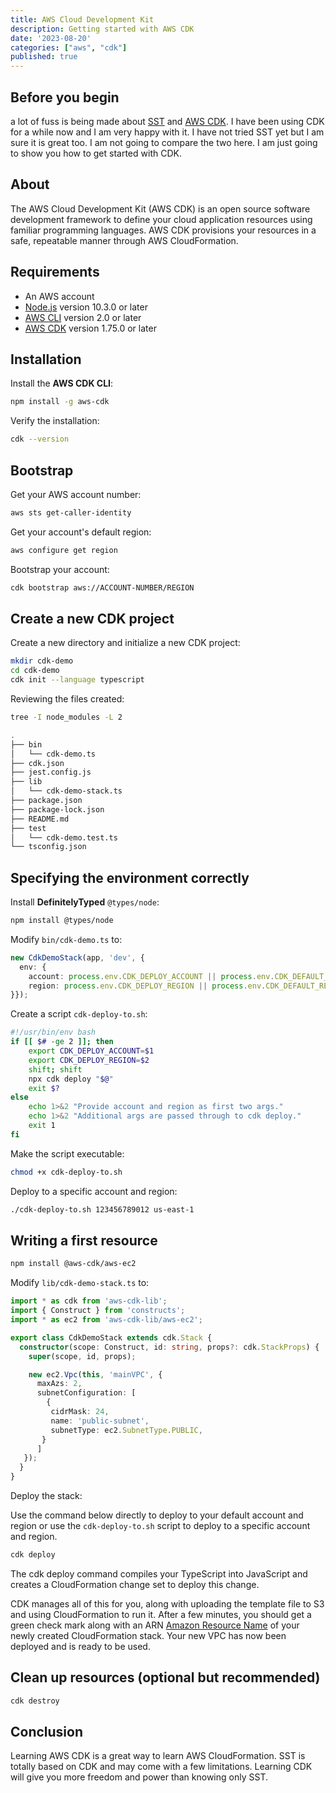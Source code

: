 ```yaml
---
title: AWS Cloud Development Kit
description: Getting started with AWS CDK
date: '2023-08-20'
categories: ["aws", "cdk"]
published: true
---
```


## Before you begin

a lot of fuss is being made about [SST](https://sst.dev) and [AWS CDK](https://aws.amazon.com/cdk/). I have been using CDK for a while now and I am very happy with it. I have not tried SST yet but I am sure it is great too. I am not going to compare the two here. I am just going to show you how to get started with CDK.

## About

The AWS Cloud Development Kit (AWS CDK) is an open source software development framework to define your cloud application resources using familiar programming languages. AWS CDK provisions your resources in a safe, repeatable manner through AWS CloudFormation.

## Requirements

- An AWS account
- [Node.js](https://nodejs.org/en/download/) version 10.3.0 or later
- [AWS CLI](https://docs.aws.amazon.com/cli/latest/userguide/cli-chap-install.html) version 2.0 or later
- [AWS CDK](https://docs.aws.amazon.com/cdk/latest/guide/getting_started.html) version 1.75.0 or later


## Installation

Install the **AWS CDK CLI**:

```sh
npm install -g aws-cdk
```

Verify the installation:

```sh
cdk --version
```

## Bootstrap

Get your AWS account number:

```sh
aws sts get-caller-identity
```

Get your account's default region:

```sh
aws configure get region
```

Bootstrap your account:

```sh
cdk bootstrap aws://ACCOUNT-NUMBER/REGION
```

## Create a new CDK project

Create a new directory and initialize a new CDK project:

```sh
mkdir cdk-demo
cd cdk-demo
cdk init --language typescript
```

Reviewing the files created:

```sh
tree -I node_modules -L 2

.
├── bin
│   └── cdk-demo.ts
├── cdk.json
├── jest.config.js
├── lib
│   └── cdk-demo-stack.ts
├── package.json
├── package-lock.json
├── README.md
├── test
│   └── cdk-demo.test.ts
└── tsconfig.json
```

## Specifying the environment correctly

Install **DefinitelyTyped** `@types/node`:

```sh
npm install @types/node
```

Modify `bin/cdk-demo.ts` to:

```ts
new CdkDemoStack(app, 'dev', { 
  env: { 
    account: process.env.CDK_DEPLOY_ACCOUNT || process.env.CDK_DEFAULT_ACCOUNT, 
    region: process.env.CDK_DEPLOY_REGION || process.env.CDK_DEFAULT_REGION 
}});
```

Create a script `cdk-deploy-to.sh`:

```bash
#!/usr/bin/env bash
if [[ $# -ge 2 ]]; then
    export CDK_DEPLOY_ACCOUNT=$1
    export CDK_DEPLOY_REGION=$2
    shift; shift
    npx cdk deploy "$@"
    exit $?
else
    echo 1>&2 "Provide account and region as first two args."
    echo 1>&2 "Additional args are passed through to cdk deploy."
    exit 1
fi
```

Make the script executable:

```sh
chmod +x cdk-deploy-to.sh
```

Deploy to a specific account and region:

```sh
./cdk-deploy-to.sh 123456789012 us-east-1
```

## Writing a first resource

```sh
npm install @aws-cdk/aws-ec2
```

Modify `lib/cdk-demo-stack.ts` to:

```ts
import * as cdk from 'aws-cdk-lib';
import { Construct } from 'constructs';
import * as ec2 from 'aws-cdk-lib/aws-ec2';

export class CdkDemoStack extends cdk.Stack {
  constructor(scope: Construct, id: string, props?: cdk.StackProps) {
    super(scope, id, props);

    new ec2.Vpc(this, 'mainVPC', {
      maxAzs: 2,
      subnetConfiguration: [
        {
         cidrMask: 24,
         name: 'public-subnet',
         subnetType: ec2.SubnetType.PUBLIC,
       }
      ]
   });
  }
}
```

Deploy the stack:

Use the command below directly to deploy to your default account and region or use the `cdk-deploy-to.sh` script to deploy to a specific account and region.

```sh
cdk deploy
```

The cdk deploy command compiles your TypeScript into JavaScript and creates a CloudFormation change set to deploy this change. 

CDK manages all of this for you, along with uploading the template file to S3 and using CloudFormation to run it. After a few minutes, you should get a green check mark along with an ARN [Amazon Resource Name](https://docs.aws.amazon.com/general/latest/gr/aws-arns-and-namespaces.html) of your newly created CloudFormation stack. Your new VPC has now been deployed and is ready to be used.

## Clean up resources (optional but recommended)

```sh
cdk destroy
```

## Conclusion

Learning AWS CDK is a great way to learn AWS CloudFormation. SST is totally based on CDK and may come with a few limitations. Learning CDK will give you more freedom and power than knowing only SST.
